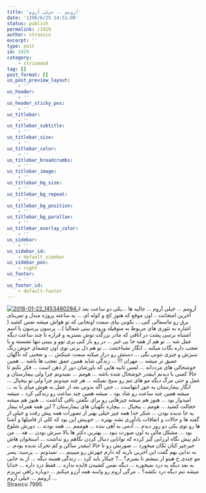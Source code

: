 ```yaml
---
title: 'آرومم .. خیلی آروم'
date: '1396/6/25 14:51:00'
status: publish
permalink: /1929
author: straxico
excerpt: ''
type: post
id: 1929
category:
    - strixmood
tag: []
post_format: []
us_post_preview_layout:
    - ''
us_header:
    - ''
us_header_sticky_pos:
    - ''
us_titlebar:
    - ''
us_titlebar_subtitle:
    - ''
us_titlebar_size:
    - ''
us_titlebar_color:
    - ''
us_titlebar_breadcrumbs:
    - ''
us_titlebar_image:
    - ''
us_titlebar_bg_size:
    - ''
us_titlebar_bg_repeat:
    - ''
us_titlebar_bg_position:
    - ''
us_titlebar_bg_parallax:
    - ''
us_titlebar_overlay_color:
    - ''
us_sidebar:
    - ''
us_sidebar_id:
    - default_sidebar
us_sidebar_pos:
    - right
us_footer:
    - ''
us_footer_id:
    - default-footer
---
```

[![2016-01-22_1453480284](../../uploads/2016/03/2016-01-22_1453480284-300x300.jpg)](http://localhost/wp-content/uploads/2016/03/2016-01-22_1453480284.jpg)آرومم … خیلی آروم … جالبه ها …یکی دو ساعت بعد از آخرین امتحانت .. اون موقع که هنوز کج و کوله ای … یه ساعته پروژه مبدل و تمرینای برق رو ماسمالی کنی…. بکوبی بیای سمت اونجایی که تو هواش میشه نفس کشید ( اشاره به تئوری های مربوط به منوفیلد ورودی بینی شمالیا )… پرسون پرسون با اسم اشتباه برسی پشت در اتاقی که مادر بزرگت توش بستریه و قراره تا چند ساعت دیگه عمل شه … تو هم از همه جا بی خبر … در رو باز کنی بری توو و ببینی تنها نشسته و با تعجب داره نگات میکنه .. انگار نشناختتت … تو هم ذل بزنی توی اون چشمای خوش رنگ سبزش و چیزی نتونی بگی … دستش رو دراز میکنه سمت عینکش … و تعجبی که ناگهان عمیق تر میشه … مهران !!! … زندگی شاید همین عمق تعجب ها باشه … همین خوشحالی های مرددانه … لمس ثانیه هایی که باورشان دور از ذهن است … فکر نکنم تا حالا کسی با دیدنم اینقدر خوشحال شده باشه … هومم … نمیدونم چرا ولی بیمارستان و عمل و حتی مرگ دیگه مو های تنم رو سیخ نمیکنه … هر چند میدونم چرا ولی تو بیخیال … انگار بیمارستان یه جور انتهاست … حتی اگه ندونی بعد از عمل به هوش میای یا نه … میشه همین چند ساعت رو شاد بود .. میشه همین چند ساعت رو زندگی کرد .. میشه امیدوار بود … هنوز هم میشه چیزهایی رو برای نگفتن باقی گذاشت … هنوز هم میشه خجالت کشید … هومم .. بیخیال … بیچاره نگهبان های بیمارستان ? این همه همراه بیمار یه جا ندیده بودن … شکر خدا همه چیز خیلی بهتر از تصورات همه پیش رفت و خیلی از گفته ها و حالات و اتفاقات یادآوری نشه بهتره … خوبیش این بود که کلی از فامیلها و آشنا ها رو توی یکی دو روز دیدم … آدمی به آهی بنده … هوممم …. همه بودند … دورش شلوغ بود … مشکل مالی به اون صورت نبود … بهترین دکتر ها بالا سرش بودن … هه … من دلم پیش نگاه لرزانی گیر کرده که توانایی دنبال کردن نگاهم رو نداشت … استخوان هاش جیرجیر کنان تکان میخورد … صورتش رو تا حالا اینقدر ساکن و کم تحرک ندیده بودم. .. یه ندایی بهم گفت این آخرین باریه که دارم چهرش رو میبینم …. نمیدونم … پرسید: پسر مو چندی خ هیتو ار بنیشم تا بمیرم؟ …? چیکار باید کرد … زندگی همینه دیگه … از یه جایی به بعد دیگه به درد نمیخوره … دیگه نفس کشیدن فایده نداره … فقط درد داره … خدایا میشه ننم دیگه درد نکشه؟ .. مرگی آروم رو واسه همه آرزو میکنم … دوباره راهی تبریزم … آرومم … خیلی آروم  
Straxico 7995